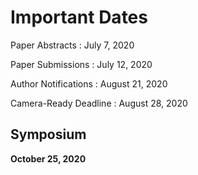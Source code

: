 # Important Dates

Paper Abstracts
: July 7, 2020

Paper Submissions
: July 12, 2020

Author Notifications
: August 21, 2020

Camera-Ready Deadline
: August 28, 2020

<!--
Poster Submissions
: August 24, 2020
-->

## Symposium

**October 25, 2020**
